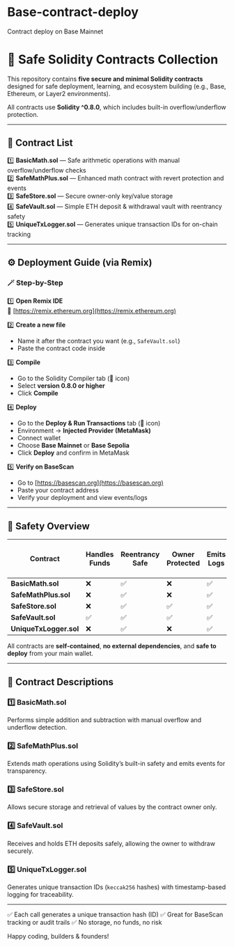 # Base-contract-deploy
Contract deploy on Base Mainnet

# 🧠 Safe Solidity Contracts Collection

This repository contains **five secure and minimal Solidity contracts** designed for safe deployment, learning, and ecosystem building (e.g., Base, Ethereum, or Layer2 environments).

All contracts use **Solidity ^0.8.0**, which includes built-in overflow/underflow protection.

---

## 🔢 Contract List

1️⃣ **BasicMath.sol** — Safe arithmetic operations with manual overflow/underflow checks  
2️⃣ **SafeMathPlus.sol** — Enhanced math contract with revert protection and events  
3️⃣ **SafeStore.sol** — Secure owner-only key/value storage  
4️⃣ **SafeVault.sol** — Simple ETH deposit & withdrawal vault with reentrancy safety  
5️⃣ **UniqueTxLogger.sol** — Generates unique transaction IDs for on-chain tracking  

---

## ⚙️ Deployment Guide (via Remix)

### 🪄 Step-by-Step

1️⃣ **Open Remix IDE**  
🔗 [https://remix.ethereum.org](https://remix.ethereum.org)

2️⃣ **Create a new file**  
- Name it after the contract you want (e.g., `SafeVault.sol`)  
- Paste the contract code inside  

3️⃣ **Compile**  
- Go to the Solidity Compiler tab (📘 icon)  
- Select **version 0.8.0 or higher**  
- Click **Compile**

4️⃣ **Deploy**  
- Go to the **Deploy & Run Transactions** tab (🚀 icon)  
- Environment → **Injected Provider (MetaMask)**  
- Connect wallet  
- Choose **Base Mainnet** or **Base Sepolia**  
- Click **Deploy** and confirm in MetaMask  

5️⃣ **Verify on BaseScan**  
- Go to [https://basescan.org](https://basescan.org)  
- Paste your contract address  
- Verify your deployment and view events/logs  

---

## 🔐 Safety Overview

| Contract | Handles Funds | Reentrancy Safe | Owner Protected | Emits Logs | Suitable for Main Wallet |
|-----------|----------------|------------------|------------------|-------------|---------------------------|
| **BasicMath.sol** | ❌ | ✅ | ❌ | ✅ | ✅ |
| **SafeMathPlus.sol** | ❌ | ✅ | ❌ | ✅ | ✅ |
| **SafeStore.sol** | ❌ | ✅ | ✅ | ✅ | ✅ |
| **SafeVault.sol** | ✅ | ✅ | ✅ | ✅ | ✅ |
| **UniqueTxLogger.sol** | ❌ | ✅ | ❌ | ✅ | ✅ |

All contracts are **self-contained**, **no external dependencies**, and **safe to deploy** from your main wallet.

---

## 🧮 Contract Descriptions

### 1️⃣ BasicMath.sol
Performs simple addition and subtraction with manual overflow and underflow detection.

### 2️⃣ SafeMathPlus.sol
Extends math operations using Solidity’s built-in safety and emits events for transparency.

### 3️⃣ SafeStore.sol
Allows secure storage and retrieval of values by the contract owner only.

### 4️⃣ SafeVault.sol
Receives and holds ETH deposits safely, allowing the owner to withdraw securely.

### 5️⃣ UniqueTxLogger.sol
Generates unique transaction IDs (`keccak256` hashes) with timestamp-based logging for traceability.

---


✅ Each call generates a unique transaction hash (ID)
✅ Great for BaseScan tracking or audit trails
✅ No storage, no funds, no risk


Happy coding, builders & founders!
